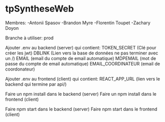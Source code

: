 # tpSyntheseWeb

Membres:
-Antonii Spasov
-Brandon Myre
-Florentin Toupet
-Zachary Doyon

Branche à utiliser: prod

Ajouter .env au backend (server) qui contient:
    TOKEN_SECRET (Clé pour créer les jwt)
    DBLINK (Lien vers la base de données ne pas terminer avec un /)
    EMAIL (email du compte de email automatique)
    MDPEMAIL (mot de passe du compte de email automatique)
    EMAIL_COORDINATEUR (email de coordonateur)

Ajouter .env au frontend (client) qui contient:
    REACT_APP_URL (lien vers le backend qui termine par api/)

Faire un npm install dans le backend (server)
Faire un npm install dans le frontend (client)

Faire npm start dans le backend (server)
Faire npm start dans le frontend (client)
